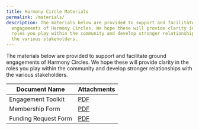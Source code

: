 ```yaml
---
title: Harmony Circle Materials
permalink: /materials/
description: The materials below are provided to support and facilitate ground
  engagements of Harmony Circles. We hope these will provide clarity in the
  roles you play within the community and develop stronger relationships with
  the various stakeholders.
---
```

The materials below are provided to support and facilitate ground engagements of Harmony Circles. We hope these will provide clarity in the roles you play within the community and develop stronger relationships with the various stakeholders.

| Document Name | Attachments |
| -------- | -------- |
| Engagement Toolkit | [PDF](/files/engagement%20toolkit_digital.pdf) |
| Membership Form | [PDF](/files/harmony%20circle%20membership%20registration%20form.pdf) |
| Funding Request Form | [PDF](/files/harmony%20circle%20funding%20request.pdf) |